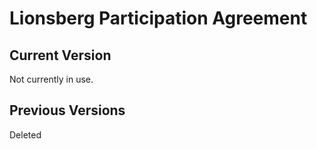 # Lionsberg Participation Agreement

## Current Version 

Not currently in use.

## Previous Versions  

Deleted